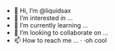 - 👋 Hi, I’m @liquidsax
- 👀 I’m interested in ...
- 🌱 I’m currently learning ...
- 💞️ I’m looking to collaborate on ...
- 📫 How to reach me ...
· ·oh  cool

<!---
liquidsax/liquidsax is a ✨ special ✨ repository because its `README.md` (this file) appears on your GitHub profile.
You can click the Preview link to take a look at your changes.
--->
